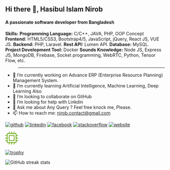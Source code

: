 ## Hi there 👋, Hasibul Islam Nirob
#### A passionate software developer from Bangladesh

**Skills:**
**Programming Language:** C/C++, JAVA, PHP, OOP Concept
**Frontend:** HTML5/CSS3, Bootstrap4/5, JavaScript, jQuery, React JS, VUE JS.
**Backend:** PHP, Laravel.
**Rest API:** Lumen API.
**Database:** MySQL.
**Project Development Tool:** Docker
**Sounds Knowledge:** Node JS, Express JS, MongoDB, Firebase, Socket programming, WebRTC, Python, Tensor Flow, etc.
>--------------------------------

- 🔭 I’m currently working on  Advance ERP (Enterprise Resource Planning) Management System. 
- 🌱 I’m currently learning Artificial Intelligence, Machine Learning, Deep Learning Also 
- 👯 I’m looking to collaborate on GitHub 
- 🤔 I’m looking for help with Linkdin 
- 💬 Ask me about Any Query ? Feel free knock me, Please. 
- 📫 How to reach me: nirob.contact@gmail.com 


[<img src='https://cdn.jsdelivr.net/npm/simple-icons@3.0.1/icons/github.svg' alt='github' height='40'>](https://github.com/hasibul-islam-nirob)  [<img src='https://cdn.jsdelivr.net/npm/simple-icons@3.0.1/icons/linkedin.svg' alt='linkedin' height='40'>](https://www.linkedin.com/in/hasibulislamnirob/)  [<img src='https://cdn.jsdelivr.net/npm/simple-icons@3.0.1/icons/facebook.svg' alt='facebook' height='40'>](https://www.facebook.com/hasibolislamnirob)  [<img src='https://cdn.jsdelivr.net/npm/simple-icons@3.0.1/icons/stackoverflow.svg' alt='stackoverflow' height='40'>](https://stackoverflow.com/users/hasibul-islam-nirob)  [<img src='https://cdn.jsdelivr.net/npm/simple-icons@3.0.1/icons/icloud.svg' alt='website' height='40'>](https://hinirob.com/)  

<a href='https://docs.github.com/en/developers'><img src='https://raw.githubusercontent.com/acervenky/animated-github-badges/master/assets/devbadge.gif' width='40' height='40'></a> 

[![trophy](https://github-profile-trophy.vercel.app/?username=hasibul-islam-nirob)](https://github.com/ryo-ma/github-profile-trophy)

![GitHub streak stats](https://streak-stats.demolab.com/?user=hasibul-islam-nirob)  

